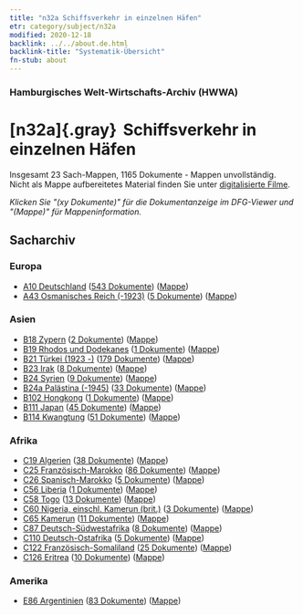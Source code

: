 ```yaml
---
title: "n32a Schiffsverkehr in einzelnen Häfen"
etr: category/subject/n32a
modified: 2020-12-18
backlink: ../../about.de.html
backlink-title: "Systematik-Übersicht"
fn-stub: about
---
```


### Hamburgisches Welt-Wirtschafts-Archiv (HWWA)
# [n32a]{.gray}&#8201; Schiffsverkehr in einzelnen Häfen&#160; 




Insgesamt 23 Sach-Mappen, 1165 Dokumente - Mappen unvollständig.
Nicht als Mappe aufbereitetes Material finden Sie unter [digitalisierte Filme](/film/h1_sh).

_Klicken Sie "(xy Dokumente)" für die Dokumentanzeige im DFG-Viewer und "(Mappe)" für Mappeninformation._

## Sacharchiv




### Europa

- [A10 Deutschland](../../../geo/about.de.html#A10) (<a href="https://dfg-viewer.de/show/?tx_dlf[id]=https://pm20.zbw.eu/mets/sh/1261xx/126128/1456xx/145644/public.mets.de.xml" target="_blank">543 Dokumente</a>) ([Mappe](http://purl.org/pressemappe20/folder/sh/126128,145644))
- [A43 Osmanisches Reich (-1923)](../../../geo/about.de.html#A43) (<a href="https://dfg-viewer.de/show/?tx_dlf[id]=https://pm20.zbw.eu/mets/sh/1410xx/141034/1456xx/145644/public.mets.de.xml" target="_blank">5 Dokumente</a>) ([Mappe](http://purl.org/pressemappe20/folder/sh/141034,145644))

### Asien

- [B18 Zypern](../../../geo/about.de.html#B18) (<a href="https://dfg-viewer.de/show/?tx_dlf[id]=https://pm20.zbw.eu/mets/sh/1410xx/141079/1456xx/145644/public.mets.de.xml" target="_blank">2 Dokumente</a>) ([Mappe](http://purl.org/pressemappe20/folder/sh/141079,145644))
- [B19 Rhodos und Dodekanes](../../../geo/about.de.html#B19) (<a href="https://dfg-viewer.de/show/?tx_dlf[id]=https://pm20.zbw.eu/mets/sh/1411xx/141106/1456xx/145644/public.mets.de.xml" target="_blank">1 Dokumente</a>) ([Mappe](http://purl.org/pressemappe20/folder/sh/141106,145644))
- [B21 Türkei (1923 -)](../../../geo/about.de.html#B21) (<a href="https://dfg-viewer.de/show/?tx_dlf[id]=https://pm20.zbw.eu/mets/sh/1411xx/141111/1456xx/145644/public.mets.de.xml" target="_blank">179 Dokumente</a>) ([Mappe](http://purl.org/pressemappe20/folder/sh/141111,145644))
- [B23 Irak](../../../geo/about.de.html#B23) (<a href="https://dfg-viewer.de/show/?tx_dlf[id]=https://pm20.zbw.eu/mets/sh/1411xx/141113/1456xx/145644/public.mets.de.xml" target="_blank">8 Dokumente</a>) ([Mappe](http://purl.org/pressemappe20/folder/sh/141113,145644))
- [B24 Syrien](../../../geo/about.de.html#B24) (<a href="https://dfg-viewer.de/show/?tx_dlf[id]=https://pm20.zbw.eu/mets/sh/1411xx/141114/1456xx/145644/public.mets.de.xml" target="_blank">9 Dokumente</a>) ([Mappe](http://purl.org/pressemappe20/folder/sh/141114,145644))
- [B24a Palästina (-1945)](../../../geo/about.de.html#B24a) (<a href="https://dfg-viewer.de/show/?tx_dlf[id]=https://pm20.zbw.eu/mets/sh/1411xx/141115/1456xx/145644/public.mets.de.xml" target="_blank">33 Dokumente</a>) ([Mappe](http://purl.org/pressemappe20/folder/sh/141115,145644))
- [B102 Hongkong](../../../geo/about.de.html#B102) (<a href="https://dfg-viewer.de/show/?tx_dlf[id]=https://pm20.zbw.eu/mets/sh/1412xx/141268/1456xx/145644/public.mets.de.xml" target="_blank">1 Dokumente</a>) ([Mappe](http://purl.org/pressemappe20/folder/sh/141268,145644))
- [B111 Japan](../../../geo/about.de.html#B111) (<a href="https://dfg-viewer.de/show/?tx_dlf[id]=https://pm20.zbw.eu/mets/sh/1412xx/141272/1456xx/145644/public.mets.de.xml" target="_blank">45 Dokumente</a>) ([Mappe](http://purl.org/pressemappe20/folder/sh/141272,145644))
- [B114 Kwangtung](../../../geo/about.de.html#B114) (<a href="https://dfg-viewer.de/show/?tx_dlf[id]=https://pm20.zbw.eu/mets/sh/1412xx/141275/1456xx/145644/public.mets.de.xml" target="_blank">51 Dokumente</a>) ([Mappe](http://purl.org/pressemappe20/folder/sh/141275,145644))

### Afrika

- [C19 Algerien](../../../geo/about.de.html#C19) (<a href="https://dfg-viewer.de/show/?tx_dlf[id]=https://pm20.zbw.eu/mets/sh/1413xx/141354/1456xx/145644/public.mets.de.xml" target="_blank">38 Dokumente</a>) ([Mappe](http://purl.org/pressemappe20/folder/sh/141354,145644))
- [C25 Französisch-Marokko](../../../geo/about.de.html#C25) (<a href="https://dfg-viewer.de/show/?tx_dlf[id]=https://pm20.zbw.eu/mets/sh/1413xx/141358/1456xx/145644/public.mets.de.xml" target="_blank">86 Dokumente</a>) ([Mappe](http://purl.org/pressemappe20/folder/sh/141358,145644))
- [C26 Spanisch-Marokko](../../../geo/about.de.html#C26) (<a href="https://dfg-viewer.de/show/?tx_dlf[id]=https://pm20.zbw.eu/mets/sh/1413xx/141359/1456xx/145644/public.mets.de.xml" target="_blank">5 Dokumente</a>) ([Mappe](http://purl.org/pressemappe20/folder/sh/141359,145644))
- [C56 Liberia](../../../geo/about.de.html#C56) (<a href="https://dfg-viewer.de/show/?tx_dlf[id]=https://pm20.zbw.eu/mets/sh/1414xx/141405/1456xx/145644/public.mets.de.xml" target="_blank">1 Dokumente</a>) ([Mappe](http://purl.org/pressemappe20/folder/sh/141405,145644))
- [C58 Togo](../../../geo/about.de.html#C58) (<a href="https://dfg-viewer.de/show/?tx_dlf[id]=https://pm20.zbw.eu/mets/sh/1414xx/141408/1456xx/145644/public.mets.de.xml" target="_blank">13 Dokumente</a>) ([Mappe](http://purl.org/pressemappe20/folder/sh/141408,145644))
- [C60 Nigeria, einschl. Kamerun (brit.)](../../../geo/about.de.html#C60) (<a href="https://dfg-viewer.de/show/?tx_dlf[id]=https://pm20.zbw.eu/mets/sh/1414xx/141409/1456xx/145644/public.mets.de.xml" target="_blank">3 Dokumente</a>) ([Mappe](http://purl.org/pressemappe20/folder/sh/141409,145644))
- [C65 Kamerun](../../../geo/about.de.html#C65) (<a href="https://dfg-viewer.de/show/?tx_dlf[id]=https://pm20.zbw.eu/mets/sh/1414xx/141410/1456xx/145644/public.mets.de.xml" target="_blank">11 Dokumente</a>) ([Mappe](http://purl.org/pressemappe20/folder/sh/141410,145644))
- [C87 Deutsch-Südwestafrika](../../../geo/about.de.html#C87) (<a href="https://dfg-viewer.de/show/?tx_dlf[id]=https://pm20.zbw.eu/mets/sh/1414xx/141450/1456xx/145644/public.mets.de.xml" target="_blank">8 Dokumente</a>) ([Mappe](http://purl.org/pressemappe20/folder/sh/141450,145644))
- [C110 Deutsch-Ostafrika](../../../geo/about.de.html#C110) (<a href="https://dfg-viewer.de/show/?tx_dlf[id]=https://pm20.zbw.eu/mets/sh/1414xx/141471/1456xx/145644/public.mets.de.xml" target="_blank">5 Dokumente</a>) ([Mappe](http://purl.org/pressemappe20/folder/sh/141471,145644))
- [C122 Französisch-Somaliland](../../../geo/about.de.html#C122) (<a href="https://dfg-viewer.de/show/?tx_dlf[id]=https://pm20.zbw.eu/mets/sh/1414xx/141479/1456xx/145644/public.mets.de.xml" target="_blank">25 Dokumente</a>) ([Mappe](http://purl.org/pressemappe20/folder/sh/141479,145644))
- [C126 Eritrea](../../../geo/about.de.html#C126) (<a href="https://dfg-viewer.de/show/?tx_dlf[id]=https://pm20.zbw.eu/mets/sh/1414xx/141483/1456xx/145644/public.mets.de.xml" target="_blank">10 Dokumente</a>) ([Mappe](http://purl.org/pressemappe20/folder/sh/141483,145644))

### Amerika

- [E86 Argentinien](../../../geo/about.de.html#E86) (<a href="https://dfg-viewer.de/show/?tx_dlf[id]=https://pm20.zbw.eu/mets/sh/1416xx/141692/1456xx/145644/public.mets.de.xml" target="_blank">83 Dokumente</a>) ([Mappe](http://purl.org/pressemappe20/folder/sh/141692,145644))


